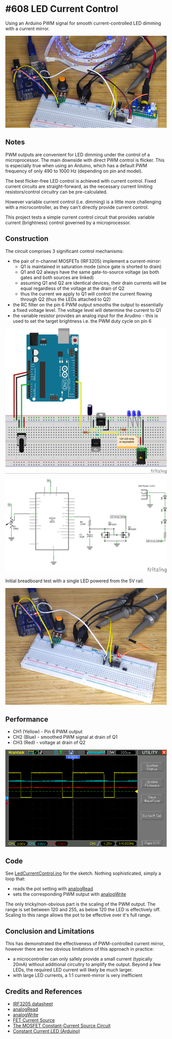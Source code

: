 # #608 LED Current Control

Using an Arduino PWM signal for smooth current-controlled LED dimming with a current mirror.

![Build](./assets/LedCurrentControl_build.jpg?raw=true)

## Notes

PWM outputs are convenient for LED dimming under the control of a microprocessor.
The main downside with direct PWM control is flicker.
This is especially true when using an Arduino, which has a default PWM frequency of only 490 to 1000 Hz (depending on pin and model).

The best flicker-free LED control is achieved with current control.
Fixed current circuits are straight-forward, as the necessary current limiting resistors/control circuitry can be pre-calculated.

However variable current control (i.e. dimming) is a little more challenging with a microcontroller,
as they can't directly provide current control.

This project tests a simple current control circuit that provides variable current (brightness) control governed by a microprocessor.

## Construction

The circuit comprises 3 significant control mechanisms:

* the pair of n-channel MOSFETs (IRF3205) implement a current-mirror:
  - Q1 is maintained in saturation mode (since gate is shorted to drain)
  - Q1 and Q2 always have the same gate-to-source voltage (as both gates and both sources are linked)
  - assuming Q1 and Q2 are identical devices, their drain currents will be equal regardless of the voltage at the drain of Q2
  - thus the current we apply to Q1 will control the current flowing through Q2 (thus the LEDs attached to Q2)
* the RC filter on the pin 6 PWM output smooths the output to essentially a fixed voltage level. The voltage level will determine the current to Q1
* the variable resistor provides an analog input for the Arudino - this is used to set the target brightness i.e. the PWM duty cycle on pin 6

![Breadboard](./assets/LedCurrentControl_bb.jpg?raw=true)

![Schematic](./assets/LedCurrentControl_schematic.jpg?raw=true)

Initial breadboard test with a single LED powered from the 5V rail:

![Breadboard Build](./assets/LedCurrentControl_bb_build.jpg?raw=true)

## Performance


* CH1 (Yellow) - Pin 6 PWM output
* CH2 (Blue) - smoothed PWM signal at drain of Q1
* CH3 (Red) - voltage at drain of Q2

![scope](./assets/scope.gif?raw=true)

## Code

See [LedCurrentControl.ino](./LedCurrentControl.ino) for the sketch. Nothing sophisticated, simply a loop that:

* reads the pot setting with [analogRead](https://www.arduino.cc/reference/en/language/functions/analog-io/analogread/)
* sets the corresponding PWM output with [analogWrite](https://www.arduino.cc/reference/en/language/functions/analog-io/analogwrite/)

The only tricky/non-obvious part is the scaling of the PWM output. The range is set between 120 and 255,
as below 120 the LED is effectively off. Scaling to this range allows the pot to be effective over it's full range.

## Conclusion and Limitations

This has demonstrated the effectiveness of PWM-controlled current mirror, however there are two obvious
limitations of this approach in practice:

* a microcontroller can only safely provide a small current (typically 20mA) without additional circuitry to amplify the output. Beyond a few LEDs, the required LED current will likely be much larger.
* with large LED currents, a 1:1 current-mirror is very inefficient

## Credits and References

* [IRF3205 datasheet](https://www.futurlec.com/Transistors/IRF3205.shtml)
* [analogRead](https://www.arduino.cc/reference/en/language/functions/analog-io/analogread/)
* [analogWrite](https://www.arduino.cc/reference/en/language/functions/analog-io/analogwrite/)
* [FET Current Source](https://www.electronics-tutorials.ws/transistor/fet-current-source.html)
* [The MOSFET Constant-Current Source Circuit](https://www.allaboutcircuits.com/technical-articles/the-basic-mosfet-constant-current-source/)
* [Constant Current LED (Arduino)](https://www.instructables.com/Constant-Current-LED-Arduino/)
